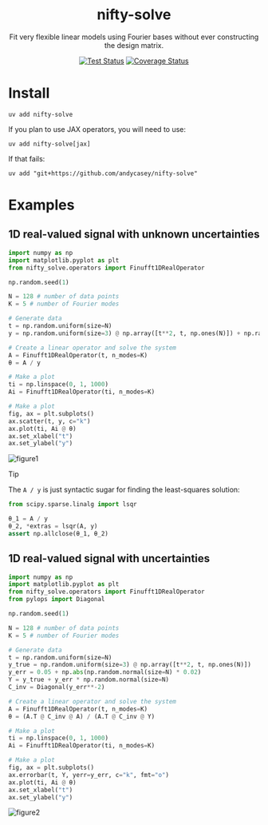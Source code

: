 <div align="Center">

# nifty-solve

Fit very flexible linear models using Fourier bases without ever constructing the design matrix.

[![Test Status](https://github.com/andycasey/nifty-solve/actions/workflows/ci.yml/badge.svg)](https://github.com/andycasey/nifty-solve/actions/workflows/ci.yml)
[![Coverage Status](https://coveralls.io/repos/github/andycasey/nifty-solve/badge.svg?branch=main&service=github)](https://coveralls.io/github/andycasey/nifty-solve?branch=main)

</div>

# Install

```
uv add nifty-solve
```

If you plan to use JAX operators, you will need to use:
```
uv add nifty-solve[jax]
```

If that fails:
```
uv add "git+https://github.com/andycasey/nifty-solve"
```


# Examples



## 1D real-valued signal with unknown uncertainties

```python
import numpy as np
import matplotlib.pyplot as plt
from nifty_solve.operators import Finufft1DRealOperator

np.random.seed(1)

N = 128 # number of data points
K = 5 # number of Fourier modes

# Generate data
t = np.random.uniform(size=N)
y = np.random.uniform(size=3) @ np.array([t**2, t, np.ones(N)]) + np.random.normal(size=N) * 0.02

# Create a linear operator and solve the system
A = Finufft1DRealOperator(t, n_modes=K)
θ = A / y

# Make a plot
ti = np.linspace(0, 1, 1000)
Ai = Finufft1DRealOperator(ti, n_modes=K)

# Make a plot
fig, ax = plt.subplots()
ax.scatter(t, y, c="k")
ax.plot(ti, Ai @ θ)
ax.set_xlabel("t")
ax.set_ylabel("y")
```
![figure1](https://github.com/user-attachments/assets/207b1aa6-5326-40c6-9101-8340d6092370)

> [!TIP]
> The `A / y` is just syntactic sugar for finding the least-squares solution:
>
> ```python
> from scipy.sparse.linalg import lsqr
>
> θ_1 = A / y
> θ_2, *extras = lsqr(A, y)
> assert np.allclose(θ_1, θ_2)
> ```

## 1D real-valued signal with uncertainties

```python
import numpy as np
import matplotlib.pyplot as plt
from nifty_solve.operators import Finufft1DRealOperator
from pylops import Diagonal

np.random.seed(1)

N = 128 # number of data points
K = 5 # number of Fourier modes

# Generate data
t = np.random.uniform(size=N)
y_true = np.random.uniform(size=3) @ np.array([t**2, t, np.ones(N)])
y_err = 0.05 + np.abs(np.random.normal(size=N) * 0.02)
Y = y_true + y_err * np.random.normal(size=N)
C_inv = Diagonal(y_err**-2)

# Create a linear operator and solve the system
A = Finufft1DRealOperator(t, n_modes=K)
θ = (A.T @ C_inv @ A) / (A.T @ C_inv @ Y)

# Make a plot
ti = np.linspace(0, 1, 1000)
Ai = Finufft1DRealOperator(ti, n_modes=K)

# Make a plot
fig, ax = plt.subplots()
ax.errorbar(t, Y, yerr=y_err, c="k", fmt="o")
ax.plot(ti, Ai @ θ)
ax.set_xlabel("t")
ax.set_ylabel("y")
```
![figure2](https://github.com/user-attachments/assets/b4797d52-b0d4-42e6-942f-24e07304eb71)
